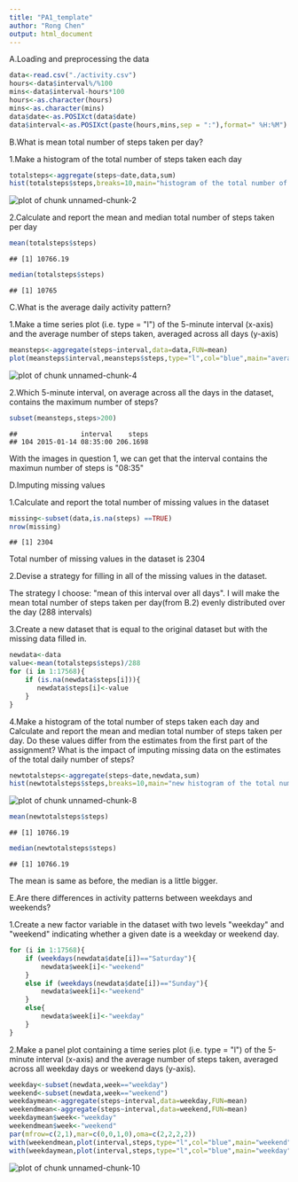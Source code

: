 ```yaml
---
title: "PA1_template"
author: "Rong Chen"
output: html_document
---
```

A.Loading and preprocessing the data

```r
data<-read.csv("./activity.csv")
hours<-data$interval%/%100
mins<-data$interval-hours*100
hours<-as.character(hours)
mins<-as.character(mins)
data$date<-as.POSIXct(data$date)
data$interval<-as.POSIXct(paste(hours,mins,sep = ":"),format=" %H:%M") 
```

B.What is mean total number of steps taken per day?


1.Make a histogram of the total number of steps taken each day

```r
totalsteps<-aggregate(steps~date,data,sum)
hist(totalsteps$steps,breaks=10,main="histogram of the total number of steps taken each day",xlab="the total number of steps taken per day")
```

![plot of chunk unnamed-chunk-2](figure/unnamed-chunk-2-1.png) 


2.Calculate and report the mean and median total number of steps taken per day

```r
mean(totalsteps$steps)
```

```
## [1] 10766.19
```

```r
median(totalsteps$steps)
```

```
## [1] 10765
```


C.What is the average daily activity pattern?

1.Make a time series plot (i.e. type = "l") of the 5-minute interval (x-axis) and the average number of steps taken, averaged across all days (y-axis)

```r
meansteps<-aggregate(steps~interval,data=data,FUN=mean)
plot(meansteps$interval,meansteps$steps,type="l",col="blue",main="average number of steps taken per 5-minute interval  across all days",xlab="interval",ylab="number of steps")
```

![plot of chunk unnamed-chunk-4](figure/unnamed-chunk-4-1.png) 



2.Which 5-minute interval, on average across all the days in the dataset, contains the maximum number of steps?

```r
subset(meansteps,steps>200)
```

```
##                interval    steps
## 104 2015-01-14 08:35:00 206.1698
```
With the images in question 1, we can get that the interval contains the maximun number of steps is "08:35"



D.Imputing missing values

1.Calculate and report the total number of missing values in the dataset 

```r
missing<-subset(data,is.na(steps) ==TRUE)
nrow(missing)
```

```
## [1] 2304
```
Total number of missing values in the dataset is 2304

2.Devise a strategy for filling in all of the missing values in the dataset.

The strategy I choose:  "mean of this interval over all days". I will make the mean total number of steps taken per day(from B.2) evenly distributed over the day (288 intervals)

3.Create a new dataset that is equal to the original dataset but with the missing data filled in.

```r
newdata<-data
value<-mean(totalsteps$steps)/288
for (i in 1:17568){
    if (is.na(newdata$steps[i])){
       newdata$steps[i]<-value
    }
}
```


4.Make a histogram of the total number of steps taken each day and Calculate and report the mean and median total number of steps taken per day. Do these values differ from the estimates from the first part of the assignment? What is the impact of imputing missing data on the estimates of the total daily number of steps?

```r
newtotalsteps<-aggregate(steps~date,newdata,sum)
hist(newtotalsteps$steps,breaks=10,main="new histogram of the total number of steps taken each day",xlab="the total number of steps taken per day")
```

![plot of chunk unnamed-chunk-8](figure/unnamed-chunk-8-1.png) 

```r
mean(newtotalsteps$steps)
```

```
## [1] 10766.19
```

```r
median(newtotalsteps$steps)
```

```
## [1] 10766.19
```
The mean is same as before, the median is a little bigger.

E.Are there differences in activity patterns between weekdays and weekends?

1.Create a new factor variable in the dataset with two levels "weekday" and "weekend" indicating whether a given date is a weekday or weekend day.

```r
for (i in 1:17568){
    if (weekdays(newdata$date[i])=="Saturday"){
        newdata$week[i]<-"weekend"
    }
    else if (weekdays(newdata$date[i])=="Sunday"){
        newdata$week[i]<-"weekend"
    }
    else{
        newdata$week[i]<-"weekday"
    }
}
```

2.Make a panel plot containing a time series plot (i.e. type = "l") of the 5-minute interval (x-axis) and the average number of steps taken, averaged across all weekday days or weekend days (y-axis).

```r
weekday<-subset(newdata,week=="weekday")
weekend<-subset(newdata,week=="weekend")
weekdaymean<-aggregate(steps~interval,data=weekday,FUN=mean)
weekendmean<-aggregate(steps~interval,data=weekend,FUN=mean)
weekdaymean$week<-"weekday"
weekendmean$week<-"weekend"
par(mfrow=c(2,1),mar=c(0,0,1,0),oma=c(2,2,2,2))
with(weekendmean,plot(interval,steps,type="l",col="blue",main="weekend",ylab="number of steps "))
with(weekdaymean,plot(interval,steps,type="l",col="blue",main="weekday",xlab="interval"))
```

![plot of chunk unnamed-chunk-10](figure/unnamed-chunk-10-1.png) 

